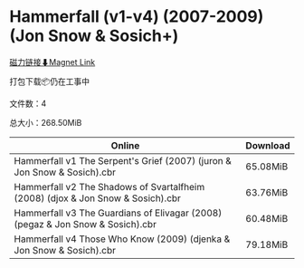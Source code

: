 # Hammerfall (v1-v4) (2007-2009) (Jon Snow & Sosich+)

[磁力链接⬇Magnet Link](magnet:?xt=urn:btih:1b81015dfb14b85a920285444be9d17acbaad276&dn=Hammerfall%20%28v1-v4%29%20%282007-2009%29%20%28Jon%20Snow%20%26%20Sosich%2B%29)

打包下载📦仍在工事中

文件数：4

总大小：268.50MiB

Online | Download
--- | ---
Hammerfall v1 The Serpent's Grief (2007) (juron & Jon Snow & Sosich).cbr | 65.08MiB
Hammerfall v2 The Shadows of Svartalfheim (2008) (djox & Jon Snow & Sosich).cbr | 63.76MiB
Hammerfall v3 The Guardians of Elivagar (2008) (pegaz & Jon Snow & Sosich).cbr | 60.48MiB
Hammerfall v4 Those Who Know (2009) (djenka & Jon Snow & Sosich).cbr | 79.18MiB